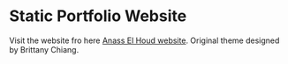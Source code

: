 # Static Portfolio Website
Visit the website fro here [Anass El Houd website](https://aelhoud.me/).
Original theme designed by Brittany Chiang.
